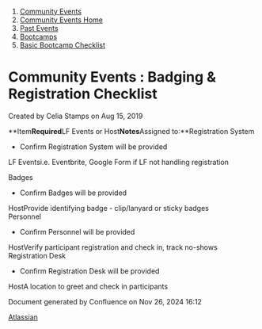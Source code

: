 1. [Community Events](index.html)
2. [Community Events Home](Community-Events-Home_21790731.html)
3. [Past Events](Past-Events_21791107.html)
4. [Bootcamps](Bootcamps_21790899.html)
5. [Basic Bootcamp Checklist](Basic-Bootcamp-Checklist_21791129.html)

# Community Events : Badging &amp; Registration Checklist

Created by Celia Stamps on Aug 15, 2019

**Item****Required****LF Events or Host****Notes****Assigned to:**Registration System

- Confirm Registration System will be provided

LF Eventsi.e. Eventbrite, Google Form if LF not handling registration

Badges

- Confirm Badges will be provided

HostProvide identifying badge - clip/lanyard or sticky badges  
Personnel

- Confirm Personnel will be provided

HostVerify participant registration and check in, track no-shows  
Registration Desk

- Confirm Registration Desk will be provided

HostA location to greet and check in participants

Document generated by Confluence on Nov 26, 2024 16:12

[Atlassian](http://www.atlassian.com/)
